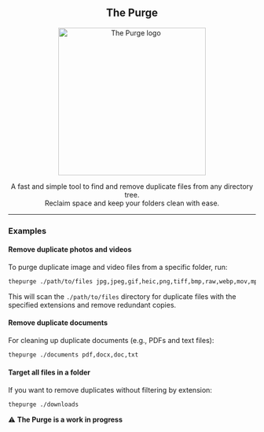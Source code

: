 <h2 align="center">The Purge</h2>

<p align="center">
  <img src="https://github.com/user-attachments/assets/189500a7-e58a-48c9-85b5-51b77e323327" width="300" alt="The Purge logo" />
</p>

<p align="center">
  A fast and simple tool to find and remove duplicate files from any directory tree.<br>
  Reclaim space and keep your folders clean with ease.
</p>

---

### Examples

#### Remove duplicate photos and videos

To purge duplicate image and video files from a specific folder, run:

```sh
thepurge ./path/to/files jpg,jpeg,gif,heic,png,tiff,bmp,raw,webp,mov,mp4,mpeg,avi,wmv,flv,mkv

```

This will scan the `./path/to/files` directory for duplicate files with the specified extensions and remove redundant copies.

#### Remove duplicate documents

For cleaning up duplicate documents (e.g., PDFs and text files):

```sh
thepurge ./documents pdf,docx,doc,txt
```

#### Target all files in a folder

If you want to remove duplicates without filtering by extension:

```sh
thepurge ./downloads
```





⚠️ **The Purge is a work in progress**
